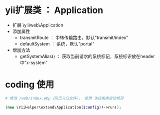 # yii扩展类 ： Application

- 扩展 \yii\web\Application
- 添加属性
    - transmitRoute ： 中转传输路由，默认"transmit/index"
    - defaultSystem ： 系统，默认"portal"
- 增加方法
    - getSystemAlias() ： 获取当前请求的系统标记，系统标识放在header中"x-system"


# coding 使用

```php
# 修改 /web/index.php（网页入口文件）， 使用 该应用来启动项目

(new \YiiHelper\extend\Application($config))->run();
```

